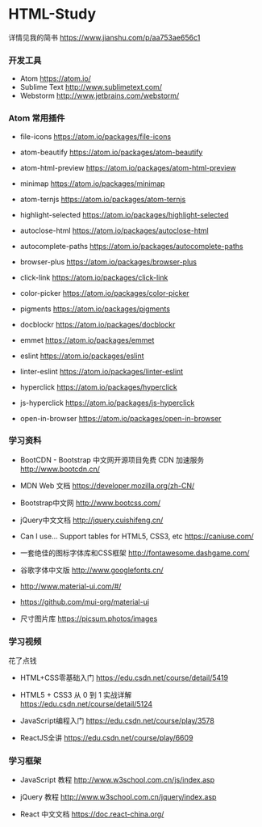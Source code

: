 # HTML-Study

详情见我的简书 https://www.jianshu.com/p/aa753ae656c1

### 开发工具
- Atom https://atom.io/
- Sublime Text http://www.sublimetext.com/
- Webstorm http://www.jetbrains.com/webstorm/

### Atom 常用插件
- file-icons https://atom.io/packages/file-icons

- atom-beautify https://atom.io/packages/atom-beautify

- atom-html-preview https://atom.io/packages/atom-html-preview

- minimap https://atom.io/packages/minimap

- atom-ternjs https://atom.io/packages/atom-ternjs

- highlight-selected https://atom.io/packages/highlight-selected

- autoclose-html https://atom.io/packages/autoclose-html

- autocomplete-paths https://atom.io/packages/autocomplete-paths

- browser-plus https://atom.io/packages/browser-plus

- click-link https://atom.io/packages/click-link

- color-picker https://atom.io/packages/color-picker

- pigments https://atom.io/packages/pigments

- docblockr https://atom.io/packages/docblockr

- emmet https://atom.io/packages/emmet

- eslint https://atom.io/packages/eslint

- linter-eslint https://atom.io/packages/linter-eslint

- hyperclick https://atom.io/packages/hyperclick

- js-hyperclick https://atom.io/packages/js-hyperclick

- open-in-browser https://atom.io/packages/open-in-browser

### 学习资料

- BootCDN - Bootstrap 中文网开源项目免费 CDN 加速服务 http://www.bootcdn.cn/

- MDN Web 文档 https://developer.mozilla.org/zh-CN/

- Bootstrap中文网 http://www.bootcss.com/

- jQuery中文文档 http://jquery.cuishifeng.cn/

- Can I use... Support tables for HTML5, CSS3, etc https://caniuse.com/

- 一套绝佳的图标字体库和CSS框架 http://fontawesome.dashgame.com/

- 谷歌字体中文版 http://www.googlefonts.cn/

- http://www.material-ui.com/#/

- https://github.com/mui-org/material-ui

- 尺寸图片库 https://picsum.photos/images

### 学习视频
花了点钱
- HTML+CSS零基础入门 https://edu.csdn.net/course/detail/5419

- HTML5 + CSS3 从 0 到 1 实战详解 https://edu.csdn.net/course/detail/5124

- JavaScript编程入门 https://edu.csdn.net/course/play/3578

- ReactJS全讲 https://edu.csdn.net/course/play/6609

### 学习框架

- JavaScript 教程 http://www.w3school.com.cn/js/index.asp

- jQuery 教程 http://www.w3school.com.cn/jquery/index.asp

- React 中文文档 https://doc.react-china.org/
